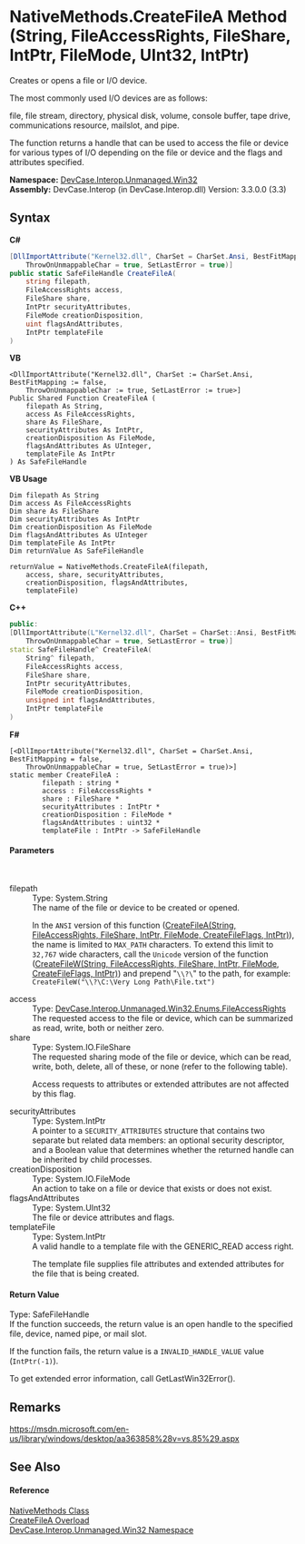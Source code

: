 # NativeMethods.CreateFileA Method (String, FileAccessRights, FileShare, IntPtr, FileMode, UInt32, IntPtr)
 

Creates or opens a file or I/O device. 

 The most commonly used I/O devices are as follows: 

 file, file stream, directory, physical disk, volume, console buffer, tape drive, communications resource, mailslot, and pipe. 

 The function returns a handle that can be used to access the file or device for various types of I/O depending on the file or device and the flags and attributes specified.

**Namespace:**&nbsp;<a href="N_DevCase_Interop_Unmanaged_Win32">DevCase.Interop.Unmanaged.Win32</a><br />**Assembly:**&nbsp;DevCase.Interop (in DevCase.Interop.dll) Version: 3.3.0.0 (3.3)

## Syntax

**C#**<br />
``` C#
[DllImportAttribute("Kernel32.dll", CharSet = CharSet.Ansi, BestFitMapping = false, 
	ThrowOnUnmappableChar = true, SetLastError = true)]
public static SafeFileHandle CreateFileA(
	string filepath,
	FileAccessRights access,
	FileShare share,
	IntPtr securityAttributes,
	FileMode creationDisposition,
	uint flagsAndAttributes,
	IntPtr templateFile
)
```

**VB**<br />
``` VB
<DllImportAttribute("Kernel32.dll", CharSet := CharSet.Ansi, BestFitMapping := false, 
	ThrowOnUnmappableChar := true, SetLastError := true>]
Public Shared Function CreateFileA ( 
	filepath As String,
	access As FileAccessRights,
	share As FileShare,
	securityAttributes As IntPtr,
	creationDisposition As FileMode,
	flagsAndAttributes As UInteger,
	templateFile As IntPtr
) As SafeFileHandle
```

**VB Usage**<br />
``` VB Usage
Dim filepath As String
Dim access As FileAccessRights
Dim share As FileShare
Dim securityAttributes As IntPtr
Dim creationDisposition As FileMode
Dim flagsAndAttributes As UInteger
Dim templateFile As IntPtr
Dim returnValue As SafeFileHandle

returnValue = NativeMethods.CreateFileA(filepath, 
	access, share, securityAttributes, 
	creationDisposition, flagsAndAttributes, 
	templateFile)
```

**C++**<br />
``` C++
public:
[DllImportAttribute(L"Kernel32.dll", CharSet = CharSet::Ansi, BestFitMapping = false, 
	ThrowOnUnmappableChar = true, SetLastError = true)]
static SafeFileHandle^ CreateFileA(
	String^ filepath, 
	FileAccessRights access, 
	FileShare share, 
	IntPtr securityAttributes, 
	FileMode creationDisposition, 
	unsigned int flagsAndAttributes, 
	IntPtr templateFile
)
```

**F#**<br />
``` F#
[<DllImportAttribute("Kernel32.dll", CharSet = CharSet.Ansi, BestFitMapping = false, 
	ThrowOnUnmappableChar = true, SetLastError = true)>]
static member CreateFileA : 
        filepath : string * 
        access : FileAccessRights * 
        share : FileShare * 
        securityAttributes : IntPtr * 
        creationDisposition : FileMode * 
        flagsAndAttributes : uint32 * 
        templateFile : IntPtr -> SafeFileHandle 

```


#### Parameters
&nbsp;<dl><dt>filepath</dt><dd>Type: System.String<br />The name of the file or device to be created or opened. 

 In the `ANSI` version of this function (<a href="M_DevCase_Interop_Unmanaged_Win32_NativeMethods_CreateFileA">CreateFileA(String, FileAccessRights, FileShare, IntPtr, FileMode, CreateFileFlags, IntPtr)</a>), the name is limited to `MAX_PATH` characters. To extend this limit to `32,767` wide characters, call the `Unicode` version of the function (<a href="M_DevCase_Interop_Unmanaged_Win32_NativeMethods_CreateFileW">CreateFileW(String, FileAccessRights, FileShare, IntPtr, FileMode, CreateFileFlags, IntPtr)</a>) and prepend "`\\?\`" to the path, for example: `CreateFileW("\\?\C:\Very Long Path\File.txt")`</dd><dt>access</dt><dd>Type: <a href="T_DevCase_Interop_Unmanaged_Win32_Enums_FileAccessRights">DevCase.Interop.Unmanaged.Win32.Enums.FileAccessRights</a><br />The requested access to the file or device, which can be summarized as read, write, both or neither zero.</dd><dt>share</dt><dd>Type: System.IO.FileShare<br />The requested sharing mode of the file or device, which can be read, write, both, delete, all of these, or none (refer to the following table). 

 Access requests to attributes or extended attributes are not affected by this flag.</dd><dt>securityAttributes</dt><dd>Type: System.IntPtr<br />A pointer to a `SECURITY_ATTRIBUTES` structure that contains two separate but related data members: an optional security descriptor, and a Boolean value that determines whether the returned handle can be inherited by child processes.</dd><dt>creationDisposition</dt><dd>Type: System.IO.FileMode<br />An action to take on a file or device that exists or does not exist.</dd><dt>flagsAndAttributes</dt><dd>Type: System.UInt32<br />The file or device attributes and flags.</dd><dt>templateFile</dt><dd>Type: System.IntPtr<br />A valid handle to a template file with the GENERIC_READ access right. 

 The template file supplies file attributes and extended attributes for the file that is being created.</dd></dl>

#### Return Value
Type: SafeFileHandle<br />If the function succeeds, the return value is an open handle to the specified file, device, named pipe, or mail slot. 

 If the function fails, the return value is a `INVALID_HANDLE_VALUE` value (`IntPtr(-1)`). 

 To get extended error information, call GetLastWin32Error().

## Remarks
<a href="https://msdn.microsoft.com/en-us/library/windows/desktop/aa363858%28v=vs.85%29.aspx" target="_blank">https://msdn.microsoft.com/en-us/library/windows/desktop/aa363858%28v=vs.85%29.aspx</a>

## See Also


#### Reference
<a href="T_DevCase_Interop_Unmanaged_Win32_NativeMethods">NativeMethods Class</a><br /><a href="Overload_DevCase_Interop_Unmanaged_Win32_NativeMethods_CreateFileA">CreateFileA Overload</a><br /><a href="N_DevCase_Interop_Unmanaged_Win32">DevCase.Interop.Unmanaged.Win32 Namespace</a><br />